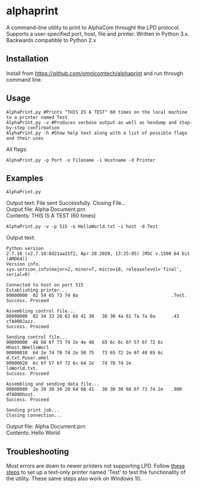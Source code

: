 # alphaprint

A command-line utility to print to AlphaCom throught the LPD protocol. Supports a user-specified port, host, file and printer.
Written in Python 3.x. Backwards compatible to Python 2.x

## Installation

Install from https://github.com/omnicomtech/alphaprint and run through command line.


## Usage

```
AlphaPrint.py #Prints "THIS IS A TEST" 60 times on the local machine to a printer named Test
AlphaPrint.py -v #Produces verbose output as well as hexdump and step-by-step confirmation
AlphaPrint.py -h #Show help text along with a list of possible flags and their uses 
```
All flags:
```
AlphaPrint.py -p Port -o Filename -i Hostname -d Printer
```

## Examples

```
AlphaPrint.py
```
Output text: File sent Successfully. Closing File...   
Output file: Alpha Document.prn   
Contents: THIS IS A TEST (60 times)   

```
AlphaPrint.py -v -p 515 -o HelloWorld.txt -i host -d Test
```
Output text:
```
Python version
2.7.18 (v2.7.18:8d21aa21f2, Apr 20 2020, 13:25:05) [MSC v.1500 64 bit (AMD64)]
Version info.
sys.version_info(major=2, minor=7, micro=18, releaselevel='final', serial=0)

Connected to host on port 515
Establishing printer...
00000000  02 54 65 73 74 0a                                   .Test.
Success. Proceed

Assembling control file...
00000000  02 34 33 20 63 66 41 30   30 30 4a 61 7a 7a 0a      .43 cfA000Jazz.
Success. Proceed

Sending control file...
00000000  48 68 6f 73 74 2e 4e 48   65 6c 6c 6f 57 6f 72 6c   Hhost.NHelloWorl
00000010  64 2e 74 78 74 2e 50 75   73 65 72 2e 6f 48 65 6c   d.txt.Puser.oHel
00000020  6c 6f 57 6f 72 6c 64 2e   74 78 74 2e               loWorld.txt.
Success. Proceed

Assembling and sending data file...
00000000  2e 39 30 30 20 64 66 41   30 30 30 68 6f 73 74 2e   .900 dfA000host.
Success. Proceed

Sending print job...
Closing connection...
```
Output file: Alpha Document.prn   
Contents: Hello World   

## Troubleshooting
Most errors are down to newer printers not supporting LPD. Follow [these steps](http://www.kbytes.co.uk/Articles.asp?articleid=58) to set up a text-only printer named 'Test' to test the functionality of the utility. These same steps also work on Windows 10.
